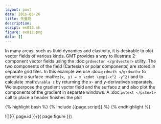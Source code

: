 ```yaml
---
layout: post
date: 2016-03-26
title: 矢量场
description:
script: ex013.sh
figure: ex013.png
data: []
---
```


In many areas, such as fluid dynamics and elasticity, it is desirable to
plot vector fields of various kinds. GMT provides a way to illustrate
2-component vector fields using the
:doc:`grdvector </grdvector>` utility. The two
components of the field (Cartesian or polar components) are stored in
separate grid files. In this example we use
:doc:`grdmath </grdmath>` to generate a surface
:math:`z(x, y) = x \cdot \exp(-x^2 -y^2)` and to calculate
:math:`\nabla z` by returning the *x*- and *y*-derivatives separately.
We superpose the gradient vector field and the surface *z* and also plot
the components of the gradient in separate windows. A
:doc:`pstext </pstext>` call to place a header finishes the plot

{% highlight bash %}
{% include {{page.script}} %}
{% endhighlight %}

![]({{ page.id }}/{{ page.figure }})
